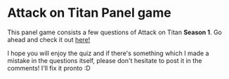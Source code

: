 # Attack on Titan Panel game




 This panel game consists a few questions of Attack on Titan <strong>Season 1</strong>. Go ahead and check it out <a href = "https://replit.com/@AdityaGauranga/Attack-on-Titan-panel-game?embed=1&output=1#index.js">here!</a>
<br>

I hope you will enjoy the quiz and if there's something which I made a mistake in the questions itself, please don't hesitate to post it in the comments! I'll fix it pronto :D
<br>

